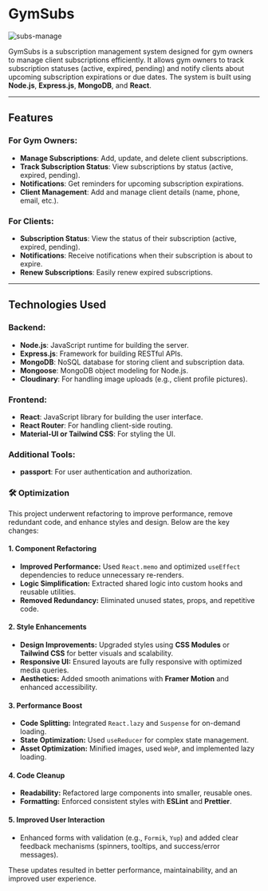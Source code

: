 # GymSubs
![subs-manage](https://github.com/user-attachments/assets/770be37f-caec-448d-8622-a390db89995f)

GymSubs is a subscription management system designed for gym owners to manage client subscriptions efficiently. It allows gym owners to track subscription statuses (active, expired, pending) and notify clients about upcoming subscription expirations or due dates. The system is built using **Node.js**, **Express.js**, **MongoDB**, and **React**.

---

## Features

### For Gym Owners:
- **Manage Subscriptions**: Add, update, and delete client subscriptions.
- **Track Subscription Status**: View subscriptions by status (active, expired, pending).
- **Notifications**: Get reminders for upcoming subscription expirations.
- **Client Management**: Add and manage client details (name, phone, email, etc.).

### For Clients:
- **Subscription Status**: View the status of their subscription (active, expired, pending).
- **Notifications**: Receive notifications when their subscription is about to expire.
- **Renew Subscriptions**: Easily renew expired subscriptions.

---

## Technologies Used

### Backend:
- **Node.js**: JavaScript runtime for building the server.
- **Express.js**: Framework for building RESTful APIs.
- **MongoDB**: NoSQL database for storing client and subscription data.
- **Mongoose**: MongoDB object modeling for Node.js.
- **Cloudinary**: For handling image uploads (e.g., client profile pictures).

### Frontend:
- **React**: JavaScript library for building the user interface.
- **React Router**: For handling client-side routing.
- **Material-UI or Tailwind CSS**: For styling the UI.

### Additional Tools:
- **passport**: For user authentication and authorization.

### 🛠️ Optimization

This project underwent refactoring to improve performance, remove redundant code, and enhance styles and design. Below are the key changes:

#### **1. Component Refactoring**
- **Improved Performance:** Used `React.memo` and optimized `useEffect` dependencies to reduce unnecessary re-renders.
- **Logic Simplification:** Extracted shared logic into custom hooks and reusable utilities.
- **Removed Redundancy:** Eliminated unused states, props, and repetitive code.

#### **2. Style Enhancements**
- **Design Improvements:** Upgraded styles using **CSS Modules** or **Tailwind CSS** for better visuals and scalability.
- **Responsive UI:** Ensured layouts are fully responsive with optimized media queries.
- **Aesthetics:** Added smooth animations with **Framer Motion** and enhanced accessibility.

#### **3. Performance Boost**
- **Code Splitting:** Integrated `React.lazy` and `Suspense` for on-demand loading.
- **State Optimization:** Used `useReducer` for complex state management.
- **Asset Optimization:** Minified images, used `WebP`, and implemented lazy loading.

#### **4. Code Cleanup**
- **Readability:** Refactored large components into smaller, reusable ones.
- **Formatting:** Enforced consistent styles with **ESLint** and **Prettier**.

#### **5. Improved User Interaction**
- Enhanced forms with validation (e.g., `Formik`, `Yup`) and added clear feedback mechanisms (spinners, tooltips, and success/error messages).

These updates resulted in better performance, maintainability, and an improved user experience.
 
